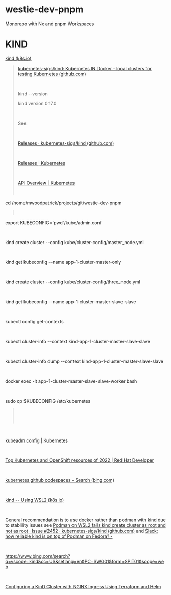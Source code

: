 # westie-dev-pnpm
Monorepo with Nx and pnpm Workspaces

# KIND

[kind (k8s.io)](https://kind.sigs.k8s.io/)

> [kubernetes-sigs/kind: Kubernetes IN Docker - local clusters for
> testing Kubernetes
> (github.com)](https://github.com/kubernetes-sigs/kind)
>
>  
>
> kind \--version
>
> kind version 0.17.0
>
>  
>
> See:
>
>  
>
> [Releases · kubernetes-sigs/kind
> (github.com)](https://github.com/kubernetes-sigs/kind/releases)
>
>  
>
> [Releases \| Kubernetes](https://kubernetes.io/releases/)
>
>  
>
> [API Overview \|
> Kubernetes](https://kubernetes.io/docs/reference/using-api/)
>
>  

cd /home/mwoodpatrick/projects/git/westie-dev-pnpm

>  

export KUBECONFIG=\`pwd\`/kube/admin.conf

 

kind create cluster \--config kube/cluster-config/master\_node.yml

 

kind get kubeconfig \--name app-1-cluster-master-only

 

kind create cluster \--config kube/cluster-config/three\_node.yml

 

kind get kubeconfig \--name app-1-cluster-master-slave-slave

 

kubectl config get-contexts

 

kubectl cluster-info \--context kind-app-1-cluster-master-slave-slave

 

kubectl cluster-info dump \--context
kind-app-1-cluster-master-slave-slave

 

docker exec -it app-1-cluster-master-slave-slave-worker bash

 

sudo cp \$KUBECONFIG /etc/kubernetes

>  
>
>  

 

[kubeadm config \|
Kubernetes](https://kubernetes.io/docs/reference/setup-tools/kubeadm/kubeadm-config/)

 

[Top Kubernetes and OpenShift resources of 2022 \| Red Hat
Developer](https://developers.redhat.com/articles/2022/12/06/top-kubernetes-and-openshift-resources-2022#containers)

 

[kubernetes github codespaces - Search
(bing.com)](https://www.bing.com/search?q=kubernetes+github+codespaces&form=ANNTH1&refig=70dcbf97873549e7908c66bd474254d6)

 

[kind -- Using WSL2
(k8s.io)](https://kind.sigs.k8s.io/docs/user/using-wsl2/)

 

General recommendation is to use docker rather than podman with kind due
to stablility issues see [Podman on WSL2 fails kind create cluster as
root and not as root · Issue \#2452 · kubernetes-sigs/kind
(github.com)](https://github.com/kubernetes-sigs/kind/issues/2452) and
[Slack: how reliable kind is on top of Podman on Fedora?
-](https://kubernetes.slack.com/archives/CEKK1KTN2/p1670344092562079)

 

<https://www.bing.com/search?q=vscode+kind&cc=US&setlang=en&PC=SWG01&form=SPIT01&scope=web>

 

[Configuring a KinD Cluster with NGINX Ingress Using Terraform and
Helm](https://www.youtube.com/watch?v=Nm2c9xvGMpU)